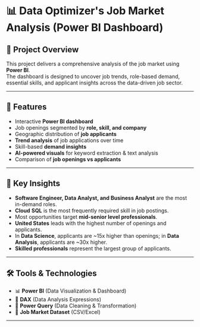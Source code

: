 # 📊 Data Optimizer's Job Market Analysis (Power BI Dashboard)

## 📌 Project Overview
This project delivers a comprehensive analysis of the job market using **Power BI**.  
The dashboard is designed to uncover job trends, role-based demand, essential skills, and applicant insights across the data-driven job sector.  

---

## 🚀 Features
- Interactive **Power BI dashboard**  
- Job openings segmented by **role, skill, and company**  
- Geographic distribution of **job applicants**  
- **Trend analysis** of job applications over time  
- Skill-based **demand insights**  
- **AI-powered visuals** for keyword extraction & text analysis  
- Comparison of **job openings vs applicants**  

---



## 🔑 Key Insights
- **Software Engineer, Data Analyst, and Business Analyst** are the most in-demand roles.  
-  **Cloud** **SQL** is the most frequently required skill in job postings.  
- Most opportunities target **mid-senior level professionals**.  
- **United States** leads with the highest number of openings and applicants.  
- In **Data Science**, applicants are ~15x higher than openings; in **Data Analysis**, applicants are ~30x higher.  
- **Skilled professionals** represent the largest group of applicants.  

---

## 🛠 Tools & Technologies
- 📊 **Power BI** (Data Visualization & Dashboard)  
- 🧮 **DAX** (Data Analysis Expressions)  
- 🔄 **Power Query** (Data Cleaning & Transformation)  
- 📂 **Job Market Dataset** (CSV/Excel)  

---
